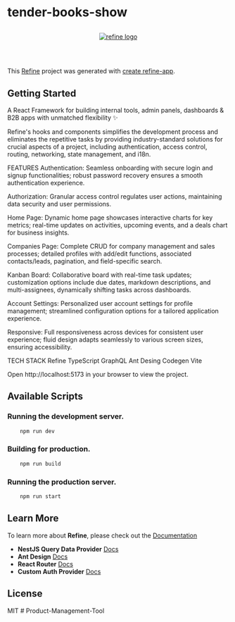 # tender-books-show

<div align="center" style="margin: 30px;">
    <a href="https://refine.dev">
    <img alt="refine logo" src="https://refine.ams3.cdn.digitaloceanspaces.com/readme/refine-readme-banner.png">
    </a>
</div>
<br/>

This [Refine](https://github.com/refinedev/refine) project was generated with [create refine-app](https://github.com/refinedev/refine/tree/master/packages/create-refine-app).

## Getting Started

A React Framework for building internal tools, admin panels, dashboards & B2B apps with unmatched flexibility ✨

Refine's hooks and components simplifies the development process and eliminates the repetitive tasks by providing industry-standard solutions for crucial aspects of a project, including authentication, access control, routing, networking, state management, and i18n.

FEATURES 
Authentication: Seamless onboarding with secure login and signup functionalities; robust password recovery ensures a smooth authentication experience.

Authorization: Granular access control regulates user actions, maintaining data security and user permissions.

Home Page: Dynamic home page showcases interactive charts for key metrics; real-time updates on activities, upcoming events, and a deals chart for business insights.

Companies Page: Complete CRUD for company management and sales processes; detailed profiles with add/edit functions, associated contacts/leads, pagination, and field-specific search.

Kanban Board: Collaborative board with real-time task updates; customization options include due dates, markdown descriptions, and multi-assignees, dynamically shifting tasks across dashboards.

Account Settings: Personalized user account settings for profile management; streamlined configuration options for a tailored application experience.

Responsive: Full responsiveness across devices for consistent user experience; fluid design adapts seamlessly to various screen sizes, ensuring accessibility.

TECH STACK
 Refine
 TypeScript
 GraphQL
 Ant Desing
 Codegen
 Vite

Open http://localhost:5173 in your browser to view the project.

## Available Scripts

### Running the development server.

```bash
    npm run dev
```

### Building for production.

```bash
    npm run build
```

### Running the production server.

```bash
    npm run start
```

## Learn More

To learn more about **Refine**, please check out the [Documentation](https://refine.dev/docs)

- **NestJS Query Data Provider** [Docs](https://refine.dev/docs/data/packages/nestjs-query/)
- **Ant Design** [Docs](https://refine.dev/docs/ui-frameworks/antd/tutorial/)
- **React Router** [Docs](https://refine.dev/docs/core/providers/router-provider/)
- **Custom Auth Provider** [Docs](https://refine.dev/docs/core/providers/auth-provider/)

## License

MIT
#   P r o d u c t - M a n a g e m e n t - T o o l 
 
 

